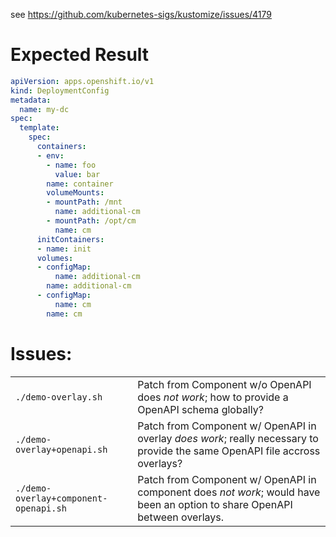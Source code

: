 see https://github.com/kubernetes-sigs/kustomize/issues/4179

# Expected Result

```yaml
apiVersion: apps.openshift.io/v1
kind: DeploymentConfig
metadata:
  name: my-dc
spec:
  template:
    spec:
      containers:
      - env:
        - name: foo
          value: bar
        name: container
        volumeMounts:
        - mountPath: /mnt
          name: additional-cm
        - mountPath: /opt/cm
          name: cm
      initContainers:
      - name: init
      volumes:
      - configMap:
          name: additional-cm
        name: additional-cm
      - configMap:
          name: cm
        name: cm
```

# Issues:

|||
|-|-|
|`./demo-overlay.sh`|Patch from Component w/o OpenAPI does *not work*; how to provide a OpenAPI schema globally?|
|`./demo-overlay+openapi.sh`|Patch from Component w/  OpenAPI in overlay *does work*; really necessary to provide the same OpenAPI file accross overlays?|
|`./demo-overlay+component-openapi.sh`|Patch from Component w/  OpenAPI in component does *not work*; would have been an option to share OpenAPI between overlays.|
